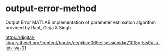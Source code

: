 # output-error-method

Output Error MATLAB implementation of parameter estimation algorithm provided by Raol, Girija & Singh

https://digital-library.theiet.org/content/books/ce/pbce065e;jsessionid=210f5gr5is9ut.x-iet-live-01
